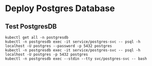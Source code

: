 # Deploy Postgres Database

## Test PostgresDB
```
kubectl get all -n postgresdb
kubectl -n postgresdb exec -it service/postgres-svc -- psql -h localhost -U postgres --password -p 5432 postgres
kubectl -n postgresdb exec -it service/postgres-svc -- psql -h localhost -U postgres -p 5432 postgres
kubectl -n postgresdb exec --stdin --tty svc/postgres-svc -- bash
```
